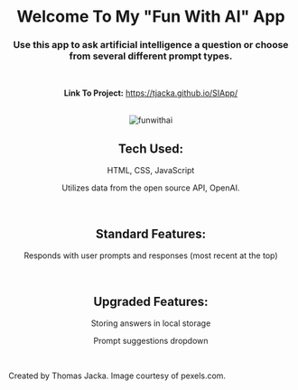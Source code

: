<div align="center">

# Welcome To My "Fun With AI" App

### Use this app to ask artificial intelligence a question or choose from several different prompt types. 

<br>

**Link To Project:** https://tjacka.github.io/SIApp/

<br>

<img src="https://i.ibb.co/HXV9ckx/funwithai.jpg" alt="funwithai" border="0">

<br>

## Tech Used: 
  
HTML, CSS, JavaScript

Utilizes data from the open source API, OpenAI. 

<br> 

## Standard Features:

Responds with user prompts and responses (most recent at the top) 

<br>

## Upgraded Features:

Storing answers in local storage

Prompt suggestions dropdown

<br>

</div>

Created by Thomas Jacka. Image courtesy of pexels.com.
